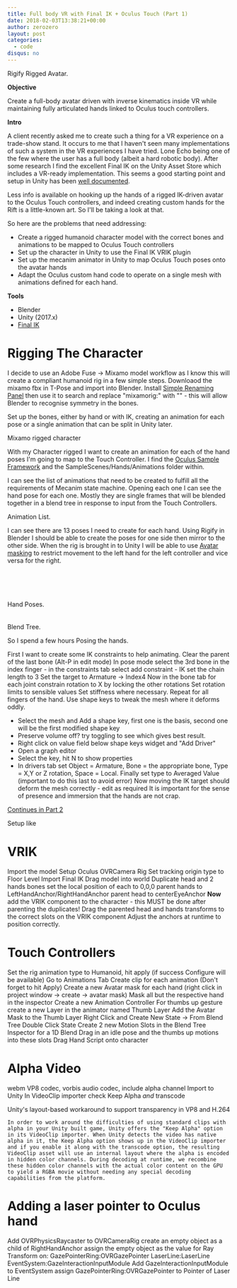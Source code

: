 ```yaml
---
title: Full body VR with Final IK + Oculus Touch (Part 1)
date: 2018-02-03T13:38:21+00:00
author: zerozero
layout: post
categories:
  - code
disqus: no
---
```



<div class="img_row">
	<img class="col three" src="{{ site.baseurl }}/images/heroes/FinalIKOculusTouch.jpg" alt="" title="Avatar"/>
</div>
<div class="col three caption">
	Rigify Rigged Avatar.
</div>

**Objective**

Create a full-body avatar driven with inverse kinematics inside VR while maintaining fully articulated hands linked to Oculus touch controllers.

**Intro**

A client recently asked me to create such a thing for a VR experience on a trade-show stand. It occurs to me that I haven't seen many implementations of such a system in the VR experiences I have tried. Lone Echo being one of the few where the user has a full body (albeit a hard robotic body). After some research I find the excellent Final IK on the Unity Asset Store which includes a VR-ready implementation. This seems a good starting point and setup in Unity has been [well documented](http://andytsen.com/2016/12/24/virtual-reality-ik-for-humanoid-avatars-using-final-ik-in-15-minutes/).

Less info is available on hooking up the hands of a rigged IK-driven avatar to the Oculus Touch controllers, and indeed creating custom hands for the Rift is a little-known art. So I'll be taking a look at that.

So here are the problems that need addressing:
- Create a rigged humanoid character model with the correct bones and animations to be mapped to Oculus Touch controllers
- Set up the character in Unity to use the Final IK VRIK plugin
- Set up the mecanim animator in Unity to map Oculus Touch poses onto the avatar hands  
- Adapt the Oculus custom hand code to operate on a single mesh with animations defined for each hand.

**Tools**

* Blender
* Unity (2017.x)
* [Final IK]()

Rigging The Character
===

I decide to use an Adobe Fuse -> Mixamo model workflow as I know this will create a compliant humanoid rig in a few simple steps. Downloaod the mixamo fbx in T-Pose and import into Blender. Install [Simple Renaming Panel](https://github.com/Weisl/simple_renaming_panel) then use it to search and replace "mixamorig:" with "" - this will allow Blender to recognise symmetry in the bones.

Set up the bones, either by hand or with IK, creating an animation for each pose or a single animation that can be split in Unity later.

<div class="img_row">
	<img class="col one" src="{{ site.baseurl }}/images/vrik/mixamo-rigged-character.png" alt="" title="mixamo-rigged-character"/>
</div>
<div class="col one caption">
	Mixamo rigged character
</div>

With my Character rigged I want to create an animation for each of the hand poses I'm going to map to the Touch Controller. I find the [Oculus Sample Framework](https://developer.oculus.com/documentation/unity/latest/concepts/unity-sample-framework/) and the SampleScenes/Hands/Animations folder within.

I can see the list of animations that need to be created to fulfill all the requirements of Mecanim state machine. Opening each one I can see the hand pose for each one. Mostly they are single frames that will be blended together in a blend tree in response to  input from the Touch Controllers. 

<div class="img_row">
	<img class="col one" src="{{ site.baseurl }}/images/vrik/hand_pose_list.jpg" alt="" title="l_hand_cap_touch"/>
</div>
<div class="col one caption">
	Animation List.
</div>

I can see there are 13 poses I need to create for each hand. Using Rigify in Blender I should be able to create the poses for one side then mirror to the other side. When the rig is brought in to Unity I will be able to use [Avatar masking](https://docs.unity3d.com/Manual/class-AvatarMask.html) to restrict movement to the left hand for the left controller and vice versa for the right.

<div class="img_row">
	<img class="col one" src="{{ site.baseurl }}/images/vrik/cropped/pose_0000_l_hand_cap_touch_anim.jpg" alt="" title="l_hand_cap_touch_anim"/>
	<img class="col one" src="{{ site.baseurl }}/images/vrik/cropped/pose_0001_l_hand_cap_touch_index_mask_anim.jpg" alt="" title="l_hand_cap_touch_index_mask_anim"/>
	<img class="col one" src="{{ site.baseurl }}/images/vrik/cropped/pose_0002_l_hand_cap_touch_thumb_mask_anim.jpg" alt="" title="l_hand_cap_touch_thumb_mask_anim"/>
</div>
<div class="img_row">
	<img class="col one" src="{{ site.baseurl }}/images/vrik/cropped/pose_0003_l_hand_default_anim.jpg" alt="" title="l_hand_default_anim"/>
	<img class="col one" src="{{ site.baseurl }}/images/vrik/cropped/pose_0004_l_hand_fist_anim.jpg" alt="" title="l_hand_fist_anim"/>
	<img class="col one" src="{{ site.baseurl }}/images/vrik/cropped/pose_0005_l_hand_hold_generic_anim.jpg" alt="" title="l_hand_hold_generic_anim"/>
</div>
<div class="img_row">
	<img class="col one" src="{{ site.baseurl }}/images/vrik/cropped/pose_0006_l_hand_hold_l_controller_anim.jpg" alt="" title="l_hand_hold_l_controller_anim"/>
	<img class="col one" src="{{ site.baseurl }}/images/vrik/cropped/pose_0007_l_hand_hold_ping_pong_ball_anim.jpg" alt="" title="l_hand_hold_ping_pong_ball_anim"/>
	<img class="col one" src="{{ site.baseurl }}/images/vrik/cropped/pose_0008_l_hand_pinch_anim.jpg" alt="" title="l_hand_pinch_anim"/>
</div>
<div class="img_row">
	<img class="col one" src="{{ site.baseurl }}/images/vrik/cropped/pose_0009_l_hand_point_anim.jpg" alt="" title="l_hand_point_anim"/>
	<img class="col one" src="{{ site.baseurl }}/images/vrik/cropped/pose_0010_l_hand_relax_3qtr_fist_anim.jpg" alt="" title="l_hand_relax_3qtr_fist_anim"/>
	<img class="col one" src="{{ site.baseurl }}/images/vrik/cropped/pose_0011_l_hand_relax_mid_fist_anim.jpg" alt="" title="l_hand_relax_mid_fist_anim"/>
</div>
<div class="img_row">
	<img class="col one" src="{{ site.baseurl }}/images/vrik/cropped/pose_0012_l_hand_thumbs_up_anim.jpg" alt="" title="l_hand_thumbs_up_anim"/>
</div>
<div class="col three caption">
	Hand Poses.
</div>

<br/>

<div class="img_row">
	<img class="col one" src="{{ site.baseurl }}/images/vrik/flex_layer.jpg" alt="" title="flex_layer"/>
	<img class="col one" src="{{ site.baseurl }}/images/vrik/flex_layer_blend_tree.jpg" alt="" title="flex_layer_blend_tree"/>
</div>

<div class="col three caption">
	Blend Tree.
</div>




So I spend a few hours Posing the hands. 

First I want to create some IK constraints to help animating.
Clear the parent of the last bone (Alt-P in edit mode)
In pose mode select the 3rd bone in the index finger - in the constraints tab select add constraint - IK
set the chain length to 3
Set the target to Armature -> Index4
Now in the bone tab for each joint constrain rotation to X by locking the other rotations
Set rotation limits to sensible values
Set stiffness where necessary.
Repeat for all fingers of the hand.
Use shape keys to tweak the mesh where it deforms oddly.
- Select the mesh and Add a shape key, first one is the basis, second one will be the first modified shape key
- Preserve volume off? try toggling to see which gives best result.
- Right click on value field below shape keys widget and "Add Driver"
- Open a graph editor
- Select the key, hit N to show properties
- In drivers tab set Object = Armature, Bone = the appropriate bone, Type = X,Y or Z rotation, Space = Local. Finally set type to Averaged Value (important to do this last to avoid error)
Now moving the IK target should deform the mesh correctly - edit as required
It is important for the sense of presence and immersion that the hands are not crap.

[Continues in Part 2]()

Setup like 

VRIK
====

Import the model
Setup Oculus OVRCamera Rig
Set tracking origin type to Floor Level
Import Final IK
Drag model into world
Duplicate head and 2 hands bones
set the local position of each to 0,0,0
parent hands to LeftHandAnchor/RightHandAnchor
parent head to centerEyeAnchor
**Now** add the VRIK component to the character - this MUST be done after parenting the duplicates!
Drag the parented head and hands transforms to the correct slots on the VRIK component
Adjust the anchors at runtime to position correctly.

Touch Controllers
=================

Set the rig animation type to Humanoid, hit apply (if success Configure will be available)
Go to Animations Tab
Create clip for each animation (Don't forget to hit Apply)
Create a new Avatar mask for each hand (right click in project window -> create -> avatar mask)
Mask all but the respective hand in the inspector
Create a new Animation Controller
For thumbs up gesture create a new Layer in the animator named Thumb Layer
Add the Avatar Mask to the Thumb Layer
Right Click and Create New State -> From Blend Tree
Double Click State
Create 2 new Motion Slots in the Blend Tree Inspector for a 1D Blend
Drag in an idle pose and the thumbs up motions into these slots
Drag Hand Script onto character


Alpha Video
===========

webm VP8 codec, vorbis audio codec, include alpha channel
Import to Unity
In VideoClip importer check Keep Alpha *and* transcode

Unity's layout-based workaround to support transparency in VP8 and H.264

	In order to work around the difficulties of using standard clips with alpha in your Unity built game, Unity offers the "Keep Alpha" option in its VideoClip importer. When Unity detects the video has native alpha in it, the Keep Alpha option shows up in the VideoClip importer and if you enable it along with the transcode option, the resulting VideoClip asset will use an internal layout where the alpha is encoded in hidden color channels. During decoding at runtime, we recombine these hidden color channels with the actual color content on the GPU to yield a RGBA movie without needing any special decoding capabilities from the platform. 
	
Adding a laser pointer to Oculus hand
=====================================

Add OVRPhysicsRaycaster to OVRCameraRig
create an empty object as a child of RightHandAnchor
assign the empty object as the value for Ray Transform on:
	GazePointerRing:OVRGazePointer
	LaserLine:LaserLine
	EventSystem:GazeInteractionInputModule
Add GazeInteractionInputModule to EventSystem
assign GazePointerRing:OVRGazePointer to Pointer of Laser Line